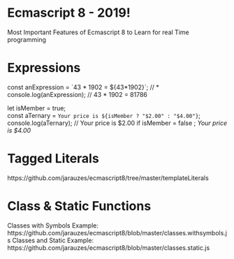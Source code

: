 # Ecmascript 8 - 2019!
Most Important Features of Ecmascript 8 to Learn for real Time programming

<h1>Expressions</h1>
const anExpression = `43 * 1902 = ${43*1902}`; // * <br/>
console.log(anExpression); // 43 * 1902 = 81786<br/>

let isMember = true;<br/>
const aTernary = `Your price is ${isMember ? "$2.00" : "$4.00"}`;<br/>
console.log(aTernary); // Your price is $2.00 if isMember = false ; *Your price is $4.00*
<br/>
<h1>Tagged Literals</h1>
https://github.com/jarauzes/ecmascript8/tree/master/templateLiterals
<br/>
<h1>Class & Static Functions</h1>
Classes with Symbols Example: https://github.com/jarauzes/ecmascript8/blob/master/classes.withsymbols.js
Classes and Static Example: https://github.com/jarauzes/ecmascript8/blob/master/classes.static.js


